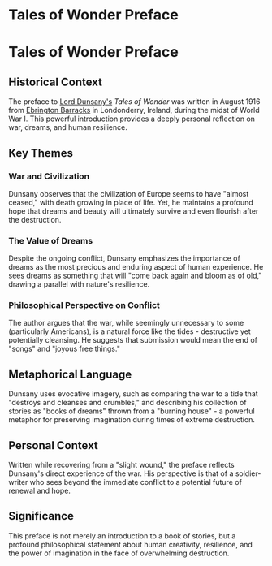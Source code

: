 # Tales of Wonder Preface

# Tales of Wonder Preface

## Historical Context

The preface to [Lord Dunsany's](./lord-dunsany.md) *Tales of Wonder* was written in August 1916 from [Ebrington Barracks](./ebrington-barracks.md) in Londonderry, Ireland, during the midst of World War I. This powerful introduction provides a deeply personal reflection on war, dreams, and human resilience.

## Key Themes

### War and Civilization
Dunsany observes that the civilization of Europe seems to have "almost ceased," with death growing in place of life. Yet, he maintains a profound hope that dreams and beauty will ultimately survive and even flourish after the destruction.

### The Value of Dreams
Despite the ongoing conflict, Dunsany emphasizes the importance of dreams as the most precious and enduring aspect of human experience. He sees dreams as something that will "come back again and bloom as of old," drawing a parallel with nature's resilience.

### Philosophical Perspective on Conflict
The author argues that the war, while seemingly unnecessary to some (particularly Americans), is a natural force like the tides - destructive yet potentially cleansing. He suggests that submission would mean the end of "songs" and "joyous free things."

## Metaphorical Language

Dunsany uses evocative imagery, such as comparing the war to a tide that "destroys and cleanses and crumbles," and describing his collection of stories as "books of dreams" thrown from a "burning house" - a powerful metaphor for preserving imagination during times of extreme destruction.

## Personal Context

Written while recovering from a "slight wound," the preface reflects Dunsany's direct experience of the war. His perspective is that of a soldier-writer who sees beyond the immediate conflict to a potential future of renewal and hope.

## Significance

This preface is not merely an introduction to a book of stories, but a profound philosophical statement about human creativity, resilience, and the power of imagination in the face of overwhelming destruction.